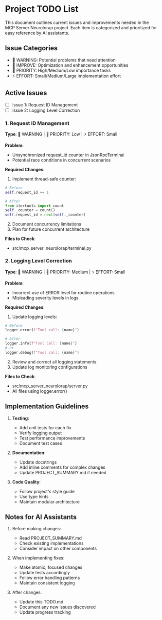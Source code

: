 # Project TODO List

This document outlines current issues and improvements needed in the MCP Server Neurolorap project. Each item is categorized and prioritized for easy reference by AI assistants.

## Issue Categories

- 🚨 WARNING: Potential problems that need attention
- 🔧 IMPROVE: Optimization and enhancement opportunities
- 🎯 PRIORITY: High/Medium/Low importance tasks
- ⚡ EFFORT: Small/Medium/Large implementation effort

## Active Issues

- [ ] Issue 1: Request ID Management
- [ ] Issue 2: Logging Level Correction

### 1. Request ID Management

**Type**: 🚨 WARNING | 🎯 PRIORITY: Low | ⚡ EFFORT: Small

**Problem**:

- Unsynchronized request_id counter in JsonRpcTerminal
- Potential race conditions in concurrent scenarios

**Required Changes**:

1. Implement thread-safe counter:

```python
# Before
self.request_id += 1

# After
from itertools import count
self._counter = count()
self.request_id = next(self._counter)
```

2. Document concurrency limitations
3. Plan for future concurrent architecture

**Files to Check**:

- src/mcp_server_neurolorap/terminal.py

### 2. Logging Level Correction

**Type**: 🚨 WARNING | 🎯 PRIORITY: Medium | ⚡ EFFORT: Small

**Problem**:

- Incorrect use of ERROR level for routine operations
- Misleading severity levels in logs

**Required Changes**:

1. Update logging levels:

```python
# Before
logger.error(f"Tool call: {name}")

# After
logger.info(f"Tool call: {name}")
# or
logger.debug(f"Tool call: {name}")
```

2. Review and correct all logging statements
3. Update log monitoring configurations

**Files to Check**:

- src/mcp_server_neurolorap/server.py
- All files using logger.error()

## Implementation Guidelines

1. **Testing**:

   - Add unit tests for each fix
   - Verify logging output
   - Test performance improvements
   - Document test cases

2. **Documentation**:

   - Update docstrings
   - Add inline comments for complex changes
   - Update PROJECT_SUMMARY.md if needed

3. **Code Quality**:
   - Follow project's style guide
   - Use type hints
   - Maintain modular architecture

## Notes for AI Assistants

1. Before making changes:

   - Read PROJECT_SUMMARY.md
   - Check existing implementations
   - Consider impact on other components

2. When implementing fixes:

   - Make atomic, focused changes
   - Update tests accordingly
   - Follow error handling patterns
   - Maintain consistent logging

3. After changes:
   - Update this TODO.md
   - Document any new issues discovered
   - Update progress tracking
